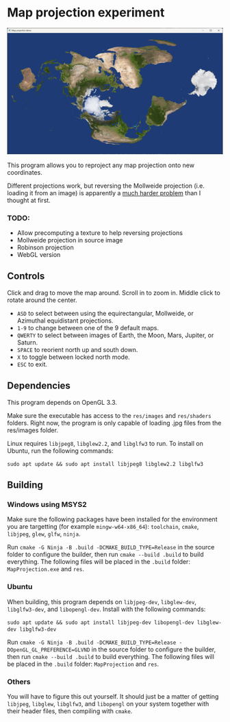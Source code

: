 # Map projection experiment

![A different projection of Earth](/screenshots/remapped.png?raw=true "A different projection of Earth")

This program allows you to reproject any map projection onto new coordinates.

Different projections work, but reversing the Mollweide projection (i.e. loading it from an image) is apparently a [much harder problem](https://en.wikipedia.org/wiki/Kepler%27s_equation#Inverse_problem) than I thought at first.

### TODO:

- Allow precomputing a texture to help reversing projections
- Mollweide projection in source image
- Robinson projection
- WebGL version

## Controls

Click and drag to move the map around. Scroll in to zoom in. Middle click to rotate around the center.

 - `ASD` to select between using the equirectangular, Mollweide, or Azimuthal equidistant projections.
 - `1-9` to change between one of the 9 default maps.
 - `QWERTY` to select between images of Earth, the Moon, Mars, Jupiter, or Saturn.
 - `SPACE` to reorient north up and south down.
 - `X` to toggle between locked north mode.
 - `ESC` to exit.

## Dependencies

This program depends on OpenGL 3.3.

Make sure the executable has access to the `res/images` and `res/shaders` folders. Right now, the program is only capable of loading .jpg files from the res/images folder.

Linux requires `libjpeg8`, `libglew2.2`, and `libglfw3` to run. To install on Ubuntu, run the following commands:

```
sudo apt update && sudo apt install libjpeg8 libglew2.2 libglfw3
```

## Building

### Windows using MSYS2

Make sure the following packages have been installed for the environment you are targetting (for example `mingw-w64-x86_64`): `toolchain`, `cmake`, `libjpeg`, `glew`, `glfw`, `ninja`.

Run `cmake -G Ninja -B .build -DCMAKE_BUILD_TYPE=Release` in the source folder to configure the builder, then run `cmake --build .build` to build everything. The following files will be placed in the `.build` folder: `MapProjection.exe` and `res`.

### Ubuntu

When building, this program depends on `libjpeg-dev`, `libglew-dev`, `libglfw3-dev`, and `libopengl-dev`. Install with the following commands:

```
sudo apt update && sudo apt install libjpeg-dev libopengl-dev libglew-dev libglfw3-dev
```

Run `cmake -G Ninja -B .build -DCMAKE_BUILD_TYPE=Release -DOpenGL_GL_PREFERENCE=GLVND` in the source folder to configure the builder, then run `cmake --build .build` to build everything. The following files will be placed in the `.build` folder: `MapProjection` and `res`.

### Others

You will have to figure this out yourself. It should just be a matter of getting `libjpeg`, `libglew`, `libglfw3`, and `libopengl` on your system together with their header files, then compiling with `cmake`.
